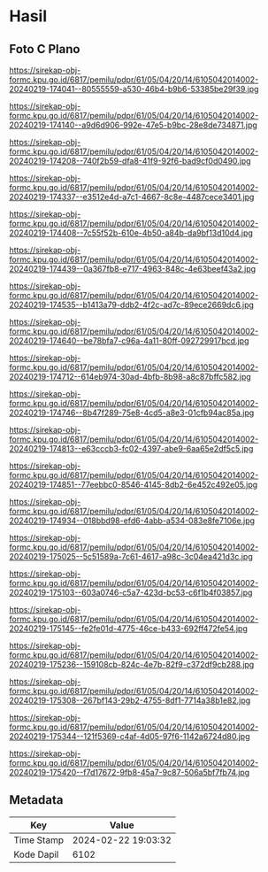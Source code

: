 # Hasil

## Foto C Plano

https://sirekap-obj-formc.kpu.go.id/6817/pemilu/pdpr/61/05/04/20/14/6105042014002-20240219-174041--80555559-a530-46b4-b9b6-53385be29f39.jpg

https://sirekap-obj-formc.kpu.go.id/6817/pemilu/pdpr/61/05/04/20/14/6105042014002-20240219-174140--a9d6d906-992e-47e5-b9bc-28e8de734871.jpg

https://sirekap-obj-formc.kpu.go.id/6817/pemilu/pdpr/61/05/04/20/14/6105042014002-20240219-174208--740f2b59-dfa8-41f9-92f6-bad9cf0d0490.jpg

https://sirekap-obj-formc.kpu.go.id/6817/pemilu/pdpr/61/05/04/20/14/6105042014002-20240219-174337--e3512e4d-a7c1-4667-8c8e-4487cece3401.jpg

https://sirekap-obj-formc.kpu.go.id/6817/pemilu/pdpr/61/05/04/20/14/6105042014002-20240219-174408--7c55f52b-610e-4b50-a84b-da9bf13d10d4.jpg

https://sirekap-obj-formc.kpu.go.id/6817/pemilu/pdpr/61/05/04/20/14/6105042014002-20240219-174439--0a367fb8-e717-4963-848c-4e63beef43a2.jpg

https://sirekap-obj-formc.kpu.go.id/6817/pemilu/pdpr/61/05/04/20/14/6105042014002-20240219-174535--b1413a79-ddb2-4f2c-ad7c-89ece2669dc6.jpg

https://sirekap-obj-formc.kpu.go.id/6817/pemilu/pdpr/61/05/04/20/14/6105042014002-20240219-174640--be78bfa7-c96a-4a11-80ff-092729917bcd.jpg

https://sirekap-obj-formc.kpu.go.id/6817/pemilu/pdpr/61/05/04/20/14/6105042014002-20240219-174712--614eb974-30ad-4bfb-8b98-a8c87bffc582.jpg

https://sirekap-obj-formc.kpu.go.id/6817/pemilu/pdpr/61/05/04/20/14/6105042014002-20240219-174746--8b47f289-75e8-4cd5-a8e3-01cfb94ac85a.jpg

https://sirekap-obj-formc.kpu.go.id/6817/pemilu/pdpr/61/05/04/20/14/6105042014002-20240219-174813--e63cccb3-fc02-4397-abe9-6aa65e2df5c5.jpg

https://sirekap-obj-formc.kpu.go.id/6817/pemilu/pdpr/61/05/04/20/14/6105042014002-20240219-174851--77eebbc0-8546-4145-8db2-6e452c492e05.jpg

https://sirekap-obj-formc.kpu.go.id/6817/pemilu/pdpr/61/05/04/20/14/6105042014002-20240219-174934--018bbd98-efd6-4abb-a534-083e8fe7106e.jpg

https://sirekap-obj-formc.kpu.go.id/6817/pemilu/pdpr/61/05/04/20/14/6105042014002-20240219-175025--5c51589a-7c61-4617-a98c-3c04ea421d3c.jpg

https://sirekap-obj-formc.kpu.go.id/6817/pemilu/pdpr/61/05/04/20/14/6105042014002-20240219-175103--603a0746-c5a7-423d-bc53-c6f1b4f03857.jpg

https://sirekap-obj-formc.kpu.go.id/6817/pemilu/pdpr/61/05/04/20/14/6105042014002-20240219-175145--fe2fe01d-4775-46ce-b433-692ff472fe54.jpg

https://sirekap-obj-formc.kpu.go.id/6817/pemilu/pdpr/61/05/04/20/14/6105042014002-20240219-175236--159108cb-824c-4e7b-82f9-c372df9cb288.jpg

https://sirekap-obj-formc.kpu.go.id/6817/pemilu/pdpr/61/05/04/20/14/6105042014002-20240219-175308--267bf143-29b2-4755-8df1-7714a38b1e82.jpg

https://sirekap-obj-formc.kpu.go.id/6817/pemilu/pdpr/61/05/04/20/14/6105042014002-20240219-175344--121f5369-c4af-4d05-97f6-1142a6724d80.jpg

https://sirekap-obj-formc.kpu.go.id/6817/pemilu/pdpr/61/05/04/20/14/6105042014002-20240219-175420--f7d17672-9fb8-45a7-9c87-506a5bf7fb74.jpg


## Metadata

| Key        | Value               |
| ---------- | ------------------- |
| Time Stamp | 2024-02-22 19:03:32 |
| Kode Dapil | 6102                |



